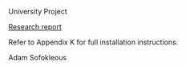 University Project

[Research report](https://s3-eu-west-1.amazonaws.com/adam-sof/papers/Final+Report+-+Adam+Sofokleous.doc)

Refer to Appendix K for full installation instructions.

Adam Sofokleous